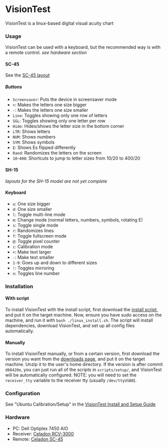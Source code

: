 # VisionTest

VisionTest is a linux-based digital visual acuity chart

### Usage
VisionTest can be used with a keyboard, but the recommended way is with a remote control. *see hardware section*

#### SC-45
See the [SC-45 layout](https://raw.githubusercontent.com/Matthiasclee/VisionTest/master/Remote%20Layouts/SC-45%20layout.pdf)

##### Buttons
* `Screensaver`: Puts the device in screensaver mode
* `+`: Makes the letters one size bigger
* `-`: Makes the letters one size smaller
* `Line`: Toggles showing only one row of letters
* `SGL`: Toggles showing only one letter per row
* `Hide`: Hides/shows the letter size in the bottom corner
* `LTR`: Shows letters
* `NUM`: Shows numbers
* `SYM`: Shows symbols
* `E`: Shows Es flipped differently
* `Rand`: Randomizes the letters on the screen
* `10`-`400`: Shortcuts to jump to letter sizes from 10/20 to 400/20

#### SH-15
*layouts for the SH-15 model are not yet complete*

#### Keyboard
* `u`: One size bigger
* `d`: One size smaller
* `l`: Toggle multi-line mode
* `m`: Change mode (normal letters, numbers, symbols, rotating E)
* `s`: Toggle single mode
* `r`: Randomizes lines
* `f`: Toggle fullscreen mode
* `@`: Toggle pixel counter
* `c`: Calibration mode
* `+`: Make text larger
* `-`: Make text smaller
* `1-9`: Goes up and down to different sizes
* `!`: Toggles mirroring
* `n`: Toggles line number

### Installation

#### With script
To install VisionTest with the install script, first download the [install script](https://raw.githubusercontent.com/Matthiasclee/VisionTest/master/scripts/linux_install.sh), and put it on the target machine.
Now, ensure you have sudo access on the machine, and run it with `bash ./linux_install.sh`. The script will install dependencies, download VisionTest, and set up all config files automatically.

#### Manually
To install VisionTest manually, or from a certain version, first download the version you want from the [downloads page](https://visiontest.matthiasclee.com/downloads.html), and put it on the target machine.
Unzip it to the user's home directory. If the version is after commit `d60420e`, you can just run all of the scripts in `scripts/setup/`, and VisionTest will be automatically configured. NOTE: you will need to set the `receiver_tty` variable to the receiver tty (usually `/dev/ttyUSB0`).

### Configuration
See "Ubuntu Calibration/Setup" in the [VisionTest Install and Setup Guide](https://github.com/Matthiasclee/VisionTest/blob/master/docs/VisionTest%20install%20guide.pdf)

### Hardware
* PC: Dell Optiplex 7450 AIO
* Receiver: [Celadon RCV-3000](http://www.celadon.com/infrared-receiver-specs/RCV-3000_USB_receiver_specs.html)
* Remote: [Celadon SC-45](http://www.celadon.com/remote-control-specs/SC-45-remote-control.htm)

